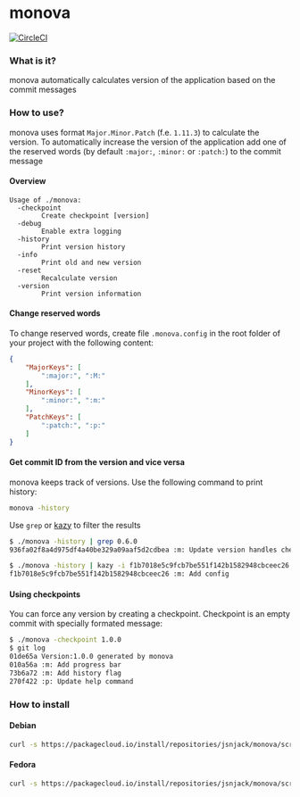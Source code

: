 monova
=====

[![CircleCI](https://circleci.com/gh/jsnjack/monova.svg?style=svg)](https://circleci.com/gh/jsnjack/monova)

### What is it?
monova automatically calculates version of the application based on the commit messages

### How to use?
monova uses format `Major.Minor.Patch` (f.e. `1.11.3`) to calculate the version. To automatically increase the version of the application add one of the reserved words (by default `:major:`, `:minor:` or `:patch:`) to the commit message

#### Overview
```
Usage of ./monova:
  -checkpoint
    	Create checkpoint [version]
  -debug
    	Enable extra logging
  -history
    	Print version history
  -info
    	Print old and new version
  -reset
    	Recalculate version
  -version
    	Print version information
```

#### Change reserved words
To change reserved words, create file `.monova.config` in the root folder of your project with the following content:
```json
{
    "MajorKeys": [
        ":major:", ":M:"
    ],
    "MinorKeys": [
        ":minor:", ":m:"
    ],
    "PatchKeys": [
        ":patch:", ":p:"
    ]
}
```

#### Get commit ID from the version and vice versa
monova keeps track of versions. Use the following command to print history:
```bash
monova -history
```
Use `grep` or [kazy](https://github.com/jsnjack/kazy-go) to filter the results
```bash
$ ./monova -history | grep 0.6.0
936fa02f8a4d975df4a40be329a09aaf5d2cdbea :m: Update version handles checkpoint              0.6.0
```
```bash
$ ./monova -history | kazy -i f1b7018e5c9fcb7be551f142b1582948cbceec26
f1b7018e5c9fcb7be551f142b1582948cbceec26 :m: Add config                                     0.4.0
```

#### Using checkpoints
You can force any version by creating a checkpoint. Checkpoint is an empty commit with specially formated message:
```bash
$ ./monova -checkpoint 1.0.0
$ git log
01de65a Version:1.0.0 generated by monova
010a56a :m: Add progress bar
73b6a72 :m: Add history flag
270f422 :p: Update help command
```

### How to install

#### Debian
```bash
curl -s https://packagecloud.io/install/repositories/jsnjack/monova/script.deb.sh | sudo bash
```

#### Fedora
```bash
curl -s https://packagecloud.io/install/repositories/jsnjack/monova/script.rpm.sh | sudo bash
```

